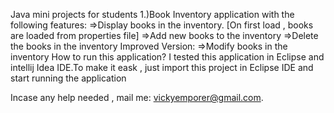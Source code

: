 Java mini projects for students
  1.)Book Inventory application with the following features:
       =>Display books in the inventory. [On first load , books are loaded from properties file]
       =>Add new books to the inventory
       =>Delete the books in the inventory
     Improved Version:
       =>Modify books in the inventory 
   How to run this application?
      I tested this application in Eclipse and intellij Idea IDE.To make it eask , just import this project in Eclipse IDE and start running the application


Incase any help needed , mail me: vickyemporer@gmail.com.

